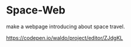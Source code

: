 # Space-Web

make a webpage introducing about space travel.

https://codepen.io/waldo/project/editor/ZJdgKL

